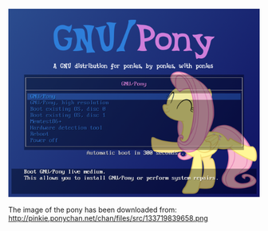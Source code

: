 ![Preview](./preview.png)

The image of the pony has been downloaded from:
    http://pinkie.ponychan.net/chan/files/src/133719839658.png
